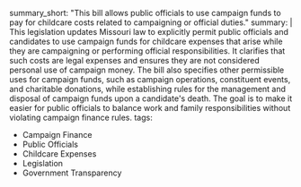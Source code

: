 summary_short: "This bill allows public officials to use campaign funds to pay for childcare costs related to campaigning or official duties."
summary: |
  This legislation updates Missouri law to explicitly permit public officials and candidates to use campaign funds for childcare expenses that arise while they are campaigning or performing official responsibilities. It clarifies that such costs are legal expenses and ensures they are not considered personal use of campaign money. The bill also specifies other permissible uses for campaign funds, such as campaign operations, constituent events, and charitable donations, while establishing rules for the management and disposal of campaign funds upon a candidate's death. The goal is to make it easier for public officials to balance work and family responsibilities without violating campaign finance rules.
tags:
  - Campaign Finance
  - Public Officials
  - Childcare Expenses
  - Legislation
  - Government Transparency
